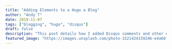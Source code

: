 ```yaml
---
title: "Adding Elements to a Hugo a Blog"
author: "Andy T"
date: 2019-11-07
tags: ["blogging", "hugo", "disqus"]
draft: false
description: "This post details how I added Disqus comments and other elements to this blog"
featured_image: "https://images.unsplash.com/photo-1521424159246-e4a66f267e4b?ixlib=rb-1.2.1&ixid=eyJhcHBfaWQiOjEyMDd9&auto=format&fit=crop&w=960&h=400"
---
```



